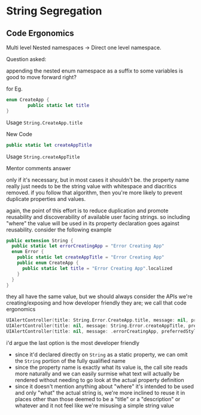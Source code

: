 # String Segregation

## Code Ergonomics

Multi level Nested namespaces -> Direct one level namespace.

Question asked: 

appending the nested enum namespace as a suffix to some variables is good to move forward right?

for Eg.

```swift
enum CreateApp { 
        public static let title
}
```

Usage `String.CreateApp.title`

New Code

```swift
public static let createAppTitle
```

Usage `String.createAppTitle`

Mentor comments answer

only if it's necessary, but in most cases it shouldn't be. the property name really just needs to be the string value with whitespace and diacritics removed. if you follow that algorithm, then you're more likely to prevent duplicate properties and values.

again, the point of this effort is to reduce duplication and promote reusability and discoverability of available user facing strings. so including "where" the value will be used in its property declaration goes against reusability. consider the following example

```swift
public extension String {
  public static let errorCreatingApp = "Error Creating App"
  enum Error {
    public static let createAppTitle = "Error Creating App"
    public enum CreateApp {
      public static let title = "Error Creating App".localized
    }
  }
}
```

they all have the same value, but we should always consider the APIs we're creating/exposing and how developer friendly they are; we call that code ergonomics

```swift
UIAlertController(title: String.Error.CreateApp.title, message: nil, preferredStyle: .alert)
UIAlertController(title: nil, message: String.Error.createAppTitle, preferredStyle: .alert)
UIAlertController(title: nil, message: .errorCreatingApp, preferredStyle: .alert)
```

i'd argue the last option is the most developer friendly

-   since it'd declared directly on `String` as a static property, we can omit the `String` portion of the fully qualified name
-   since the property name is exactly what its value is, the call site reads more naturally and we can easily surmise what text will actually be rendered without needing to go look at the actual property definition
-   since it doesn't mention anything about "where" it's intended to be used and only "what" the actual string is, we're more inclined to reuse it in places other than those deemed to be a "title" or a "description" or whatever and it not feel like we're misusing a simple string value